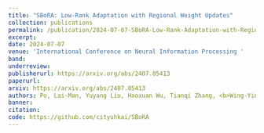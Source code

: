 ```yaml
---
title: "SBoRA: Low-Rank Adaptation with Regional Weight Updates"
collection: publications
permalink: /publication/2024-07-07-SBoRA-Low-Rank-Adaptation-with-Regional-Weight-Updates
excerpt: 
date: 2024-07-07
venue: 'International Conference on Neural Information Processing '
band: 
underreview:
publisherurl: https://arxiv.org/abs/2407.05413
paperurl: 
arxiv: https://arxiv.org/abs/2407.05413
authors: Po, Lai-Man, Yuyang Liu, Haoxuan Wu, Tianqi Zhang, <b>Wing-Yin Yu</b>, Zhuohan Wang, Zeyu Jiang, and Kun Li
banner: 
citation: 
code: https://github.com/cityuhkai/SBoRA
---
```

